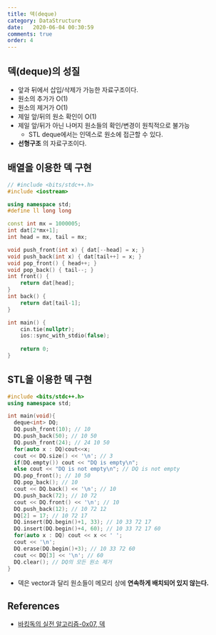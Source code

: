 ```yaml
---
title: 덱(deque)
category: DataStructure
date:   2020-06-04 00:30:59
comments: true
order: 4
---
```


## 덱(deque)의 성질
* 앞과 뒤에서 삽입/삭제가 가능한 자료구조이다.
* 원소의 추가가 O(1)
* 원소의 제거가 O(1)
* 제일 앞/뒤의 원소 확인이 O(1)
* 제일 앞/뒤가 아닌 나머지 원소들의 확인/변경이 원칙적으로 불가능
  + STL deque에서는 인덱스로 원소에 접근할 수 있다.
* __선형구조__ 의 자료구조이다.

## 배열을 이용한 덱 구현

```cpp
// #include <bits/stdc++.h>
#include <iostream>

using namespace std;
#define ll long long

const int mx = 1000005;
int dat[2*mx+1];
int head = mx, tail = mx;

void push_front(int x) { dat[--head] = x; }
void push_back(int x) { dat[tail++] = x; }
void pop_front() { head++; }
void pop_back() { tail--; }
int front() {
    return dat[head];
}
int back() {
    return dat[tail-1];
}

int main() {
    cin.tie(nullptr);
    ios::sync_with_stdio(false);
    
    return 0;
}
```

## STL을 이용한 덱 구현

```cpp
#include <bits/stdc++.h>
using namespace std;

int main(void){
  deque<int> DQ;
  DQ.push_front(10); // 10
  DQ.push_back(50); // 10 50
  DQ.push_front(24); // 24 10 50
  for(auto x : DQ)cout<<x;
  cout << DQ.size() << '\n'; // 3
  if(DQ.empty()) cout << "DQ is empty\n";
  else cout << "DQ is not empty\n"; // DQ is not empty
  DQ.pop_front(); // 10 50
  DQ.pop_back(); // 10
  cout << DQ.back() << '\n'; // 10
  DQ.push_back(72); // 10 72
  cout << DQ.front() << '\n'; // 10
  DQ.push_back(12); // 10 72 12
  DQ[2] = 17; // 10 72 17
  DQ.insert(DQ.begin()+1, 33); // 10 33 72 17
  DQ.insert(DQ.begin()+4, 60); // 10 33 72 17 60
  for(auto x : DQ) cout << x << ' ';
  cout << '\n';
  DQ.erase(DQ.begin()+3); // 10 33 72 60
  cout << DQ[3] << '\n'; // 60
  DQ.clear(); // DQ의 모든 원소 제거
}
```

* 덱은 vector과 달리 원소들이 메모리 상에 __연속하게 배치되어 있지 않는다.__

## References
* [바킹독의 실전 알고리즘-0x07, 덱](https://www.youtube.com/watch?v=0mEzJ4S1d8o)